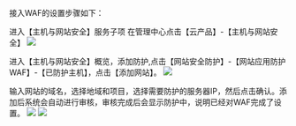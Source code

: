 接入WAF的设置步骤如下：

进入【主机与网站安全】服务子项
在管理中心点击【云产品】-【主机与网站安全】
![](http://imgcache.tce.fsphere.cn/image/mc.qcloudimg.com/static/img/dde661182e8975954de8812591d58dbd/%7B2B2CAC70-0278-4B87-8AB9-CA8CC8129B16%7D.png)

进入【主机与网站安全】概览，添加防护,点击【网站安全防护】-【网站应用防护WAF】-【已防护主机】，点击【添加网站】。
![](http://imgcache.tce.fsphere.cn/image/mc.qcloudimg.com/static/img/bfe383b4eea7969c8799811c44433456/%7B2DB1B07B-6135-439D-87AC-B74E47AABCA7%7D.png)

输入网站的域名，选择地域和项目，选择需要防护的服务器IP，然后点击确认。添加后系统会自动进行审核，审核完成后会显示防护中，说明已经对WAF完成了设置。
![](http://imgcache.tce.fsphere.cn/image/mc.qcloudimg.com/static/img/0cd6795299006c7b05279d113fb76124/%7B99F9B188-E49B-44F3-ABA4-60595E024302%7D.png)
![](http://imgcache.tce.fsphere.cn/image/mc.qcloudimg.com/static/img/d7a9ecc0f097f21b1d0250c3d2e8a35b/%7BFAB2674F-9B08-48C3-8ED0-31229D7F42F6%7D.png)